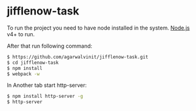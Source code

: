 # jifflenow-task
To run the project you need to have node installed in the system. 
[Node.js](https://nodejs.org/) v4+ to run.

After that run following command:

```sh
$ https://github.com/agarwalvinit/jifflenow-task.git
$ cd jifflenow-task
$ npm install
$ webpack -w
```
In Another tab start http-server:
```sh
$ npm install http-server -g
$ http-server
```
